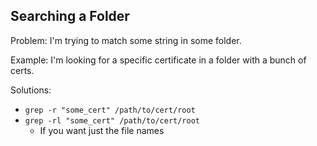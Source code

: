 ## Searching a Folder
Problem: I'm trying to match some string in some folder.

Example: I'm looking for a specific certificate in a folder with a bunch of certs.

Solutions: 

* `grep -r "some_cert" /path/to/cert/root`
* `grep -rl "some_cert" /path/to/cert/root`
  * If you want just the file names
